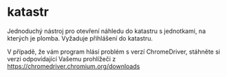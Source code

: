 # katastr
Jednoduchý nástroj pro otevření náhledu do katastru s jednotkami, na kterých je plomba. Vyžaduje přihlášení do katastru.

V případě, že vám program hlásí problém s verzí ChromeDriver, stáhněte si verzi odpovídající Vašemu prohlížeči z
https://chromedriver.chromium.org/downloads

